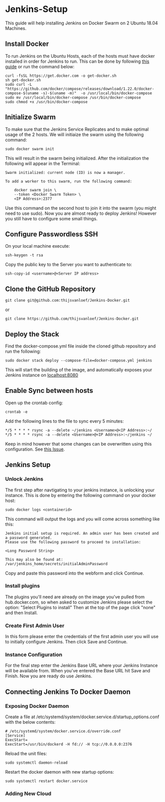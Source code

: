 # Jenkins-Setup
This guide will help installing Jenkins on Docker Swarm on 2 Ubuntu 18.04 Machines.
## Install Docker
To run Jenkins on the Ubuntu Hosts, each of the hosts must have docker installed in order for Jenkins to run. This can be done by following [this guide](https://docs.docker.com/install/linux/docker-ce/ubuntu/) or run the command below:
```
curl -fsSL https://get.docker.com -o get-docker.sh
sh get-docker.sh
sudo curl -L "https://github.com/docker/compose/releases/download/1.22.0/docker-compose-$(uname -s)-$(uname -m)"  -o /usr/local/bin/docker-compose
sudo mv /usr/local/bin/docker-compose /usr/bin/docker-compose
sudo chmod +x /usr/bin/docker-compose
```

## Initialize Swarm
To make sure that the Jenkins Service Replicates and to make optimal usage of the 2 hosts. We will initiaize the swarm using the following command:
```
sudo docker swarm init
```
This will result in the swarm being initialized. After the initialization the following will appear in the Terminal:
```
Swarm initialized: current node (ID) is now a manager.

To add a worker to this swarm, run the following command:

    docker swarm join \
    --token <Docker Swarm Token> \
    <IP Address>:2377
```
Use this command on the second host to join it into the swarm (you might need to use sudo). Now you are almost ready to deploy Jenkins! However you still have to configure some small things.
## Configure Passwordless SSH
On your local machine execute:
```
ssh-keygen -t rsa
```
Copy the public key to the Server you want to authenticate to:
```
ssh-copy-id <username>@<Server IP address>
```
## Clone the GitHub Repository
```
git clone git@github.com:thijsvanloef/Jenkins-Docker.git
```
or
```
git clone https://github.com/thijsvanloef/Jenkins-Docker.git
```
## Deploy the Stack
Find the docker-compose.yml file inside the cloned github repository and run the following:

```
sudo docker stack deploy --compose-file=docker-compose.yml jenkins
```
This will start the building of the image, and automatically exposes your Jenkins instance on [localhost:8080](http://localhost:8080)
## Enable Sync between hosts
Open up the crontab config:
```
crontab -e
```
Add the following lines to the file to sync every 5 minutes:
```
*/5 * * * * rsync -a --delete ~/jenkins <Username>@<IP Address>:~/
*/5 * * * * rsync -a --delete <Username>@<IP Address>:~/jenkins ~/
```
Keep in mind however that some changes can be overwritten using this configuration. See [this Issue](https://github.com/thijsvanloef/Jenkins-Setup/issues/1).

## Jenkins Setup
### Unlock Jenkins
The first step after navtigating to your jenkins instance, is unlocking your instance. This is done by entering the following command on your docker host:
```
sudo docker logs <containerid>
```
This command will output the logs and you will come across something like this:
```
Jenkins initial setup is required. An admin user has been created and a password generated.
Please use the following password to proceed to installation:

<Long Password String>

This may also be found at: /var/jenkins_home/secrets/initialAdminPassword
```
Copy and paste this password into the webform and click Continue.
### Install plugins
The plugins you'll need are already on the image you've pulled from hub.docker.com, so when asked to customize Jenkins please select the option: "Select Plugins to install"
Then at the top of the page click "none" and then Install.
### Create First Admin User
In this form please enter the credentials of the first admin user you will use to initially configure Jenkins.
Then click Save and Continue.
### Instance Configuration
For the final step enter the Jenkins Base URL where your Jenkins Instance will be available from.
When you've entered the Base URL hit Save and Finish.
Now you are ready do use Jenkins.

## Connecting Jenkins To Docker Daemon
### Exposing Docker Daemon
Create a file at /etc/systemd/system/docker.service.d/startup_options.conf with the below contents:
```
# /etc/systemd/system/docker.service.d/override.conf
[Service]
ExecStart=
ExecStart=/usr/bin/dockerd -H fd:// -H tcp://0.0.0.0:2376
```
Reload the unit files:
```
sudo systemctl daemon-reload
```
Restart the docker daemon with new startup options:
```
sudo systemctl restart docker.service
```
### Adding New Cloud

